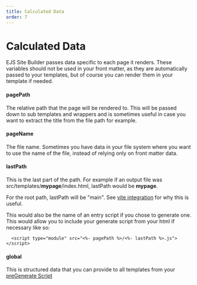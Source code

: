 ```yaml
---
title: Calculated Data
order: 7
---
```


# Calculated Data

EJS Site Builder passes data specific to each page it renders. These variables should not be used in your front matter, as they are automatically passed to your templates, but of course you can render them in your template if needed.

#### pagePath

The relative path that the page will be rendered to. This will be passed down to sub templates and wrappers and is sometimes useful in case you want to extract the title from the file path for example.

#### pageName

The file name. Sometimes you have data in your file system where you want to use the name of the file, instead of relying only on front matter data.

#### lastPath

This is the last part of the path. For example if an output file was src/templates/**mypage**/index.html, lastPath would be **mypage**.

For the root path, lastPath will be "main". See [vite integration](/integration/vite) for why this is useful.

This would also be the name of an entry script if you chose to generate one. This would allow you to include your generate script from your html if necessary like so:

```
  <script type="module" src="<%- pagePath %>/<%- lastPath %>.js"></script>
```

#### global

This is structured data that you can provide to all templates from your [preGenerate Script](/templates/preGenerate/)
